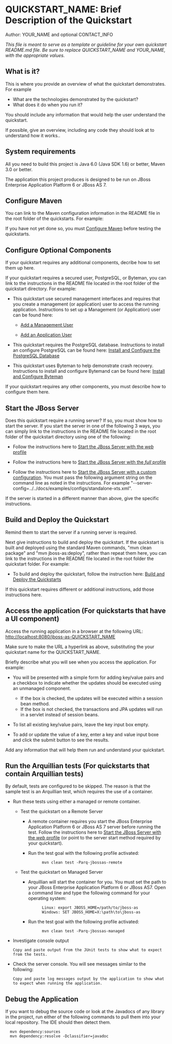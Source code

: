 QUICKSTART_NAME: Brief Description of the Quickstart
======================================================
Author: YOUR_NAME and optional CONTACT_INFO

_This file is meant to serve as a template or guideline for your own quickstart README.md file. Be sure to replace QUICKSTART_NAME and YOUR_NAME, with the appropriate values._

What is it?
-----------

This is where you provide an overview of what the quickstart demonstrates. For example

 * What are the technologies demonstrated by the quickstart?
 * What does it do when you run it?

You should include any information that would help the user understand the quickstart.  

If possible, give an overview, including any code they should look at to understand how it works..


System requirements
-------------------

All you need to build this project is Java 6.0 (Java SDK 1.6) or better, Maven 3.0 or better.

The application this project produces is designed to be run on JBoss Enterprise Application Platform 6 or JBoss AS 7. 

 
Configure Maven
---------------

You can link to the Maven configuration information in the README file in the root folder of the quickstarts. For example:

If you have not yet done so, you must [Configure Maven](../README.html/#mavenconfiguration) before testing the quickstarts.


Configure Optional Components
-------------------------

If your quickstart requires any additional components, decribe how to set them up here. 

If your quickstart requires a secured user, PostgreSQL, or Byteman, you can link to the instructions in the README file located in the root folder of the quickstart directory. For example:

 * This quickstart use secured management interfaces and requires that you create a management (or application) user to access the running application. Instructions to set up a Management (or Application) user can be found here: 

    * [Add a Management User](../README.html/#addmanagementuser)

    * [Add an Application User](../README.html/#addapplicationuser)

 * This quickstart requires the PostgreSQL database. Instructions to install an configure PostgreSQL can be found here: [Install and Configure the PostgreSQL Database](../README.html/#postgresql)

 * This quickstart uses Byteman to help demonstrate crash recovery. Instructions to install and configure Bytemand can be found here: [Install and Configure Byteman](../README.html#byteman)

If your quickstart requires any other components, you must describe how to configure them here.


Start the JBoss Server
-------------------------

Does this quickstart require a running server? If so, you must show how to start the server. If you start the server in one of the following 3 ways, you can simply link to the instructions in the README file located in the root folder of the quickstart directory using one of the following:

 *  Follow the instructions here to [Start the JBoss Server with the _web_ profile](../README.html#startserverweb)

 *  Follow the instructions here to [Start the JBoss Server with the _full_ profile](../README.html/#startserverfull)

 *  Follow the instructions here to [Start the JBoss Server with a custom configuration](../README.html/#startservercustom). You must pass the following argument string on the command line as noted in the instructions. For example "--server-config=../../docs/examples/configs/standalone-xts.xml".

If the server is started in a different manner than above, give the specific instructions.


Build and Deploy the Quickstart
-------------------------

Remind them to start the server if a running server is required.

Next give instructions to build and deploy the quickstart. If the quickstart is built and deployed using the standard Maven commands, "mvn clean package" and "mvn jboss-as:deploy", rather than repeat them here, you can link to the instructions in the README file located in the root folder the quickstart folder. For example:

 * To build and deploy the quickstart, follow the instruction here: [Build and Deploy the Quickstarts](../README.html/#buildanddeploy)

If this quickstart requires different or additional instructions, add those instructions here.


Access the application (For quickstarts that have a UI component)
---------------------

Access the running application in a browser at the following URL:  [http://localhost:8080/jboss-as-QUICKSTART_NAME](http://localhost:8080/jboss-as-QUICKSTART_NAME)

Make sure to make the URL a hyperlink as above, substituting the your quickstart name for the QUICKSTART_NAME. 

Briefly describe what you will see when you access the application. For example: 

 * You will be presented with a simple form for adding key/value pairs and a checkbox to indicate whether the updates should be executed using an unmanaged component. 

    * If the box is checked, the updates will be executed within a session bean method. 
    * If the box is not checked, the transactions and JPA updates will run in a servlet instead of session beans. 

 * To list all existing key/value pairs, leave the key input box empty. 

 * To add or update the value of a key, enter a key and value input boxe and click the submit button to see the results.

Add any information that will help them run and understand your quickstart.


Run the Arquillian tests (For quickstarts that contain Arquillian tests)
-------------------------

By default, tests are configured to be skipped. The reason is that the sample test is an Arquillian test, which requires the use of a container. 

* Run these tests using either a managed or remote container.

  * Test the quickstart on a Remote Server

      * A remote container requires you start the JBoss Enterprise Application Platform 6 or JBoss AS 7 server before running the test. Follow the instructions here to [Start the JBoss Server with the _web_ profile](../README.html#startserverweb) (or point to the server start method required by your quickstart).
      * Run the test goal with the following profile activated:

                  mvn clean test -Parq-jbossas-remote

  * Test the quickstart on Managed Server

      * Arquillian will start the container for you. You must set the path to your JBoss Enterprise Application Platform 6 or JBoss AS7. Open a command line and type the following command for your operating system:

                  Linux: export JBOSS_HOME=/path/to/jboss-as
                  Windows: SET JBOSS_HOME=X:\path\to\jboss-as

      * Run the test goal with the following profile activated:

                  mvn clean test -Parq-jbossas-managed

* Investigate console output

      Copy and paste output from the JUnit tests to show what to expect from the tests.

* Check the server console. You will see messages similar to the following:

      Copy and paste log messages output by the application to show what to expect when running the application.


Debug the Application
------------------------------------

If you want to debug the source code or look at the Javadocs of any library in the project, run either of the following commands to pull them into your local repository. The IDE should then detect them.

      mvn dependency:sources
      mvn dependency:resolve -Dclassifier=javadoc
